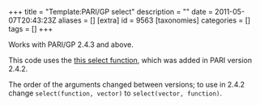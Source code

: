 +++
title = "Template:PARI/GP select"
description = ""
date = 2011-05-07T20:43:23Z
aliases = []
[extra]
id = 9563
[taxonomies]
categories = []
tags = []
+++

Works with PARI/GP 2.4.3 and above.

This code uses the [this select function](
http://pari.math.u-bordeaux.fr/dochtml/html/Programming_in_GP:_other_specific_functions.html#select),
which was added in PARI version 2.4.2.

The order of the arguments changed between versions;
to use in 2.4.2 change `select(function, vector)` to
`select(vector, function)`.
